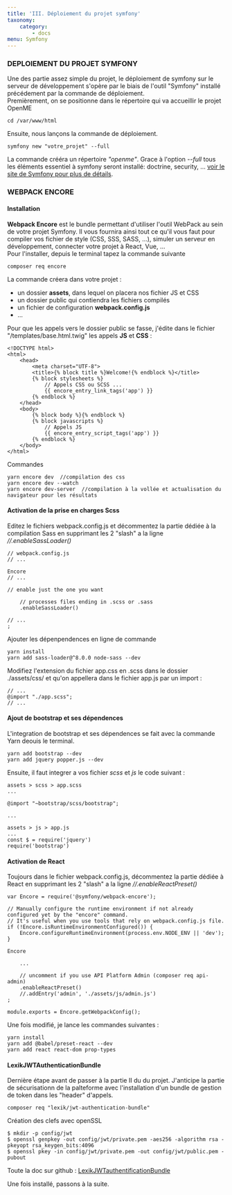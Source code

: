 ```yaml
---
title: 'III. Déploiement du projet symfony'
taxonomy:
    category:
        - docs
menu: Symfony
---
```


### DEPLOIEMENT DU PROJET SYMFONY

Une des partie assez simple du projet, le déploiement de symfony sur le serveur de développement s'opère par le biais de l'outil "Symfony" installé précédement par la commande de déploiement.  
Premièrement, on se positionne dans le répertoire qui va accueillir le projet OpenME  
	
    cd /var/www/html  
    
Ensuite, nous lançons la commande de déploiement. 

	symfony new "votre_projet" --full  

La commande crééra un répertoire _"openme"_. Grace à l'option  _--full_  tous les éléments essentiel à symfony seront installé: doctrine, security, ... [voir le site de Symfony pour plus de détails](https://symfony.com/doc/current/setup.html).
   
### WEBPACK ENCORE

#### Installation 
**Webpack Encore** est le bundle permettant d'utiliser l'outil WebPack au sein de votre projet Symfony. Il vous fournira ainsi tout ce qu'il vous faut pour compiler vos fichier de style (CSS, SSS, SASS, ...), simuler un serveur en développement, connecter votre projet à React, Vue, ...     
Pour l'installer, depuis le terminal tapez la commande suivante

    composer req encore  

La commande créera dans votre projet : 
 * un dossier **assets**, dans lequel on placera nos fichier JS et CSS
 * un dossier public qui contiendra les fichiers compilés
 * un fichier de configuration **webpack.config.js** 
 * ...



Pour que les appels vers le dossier public se fasse, j'édite dans le fichier "/templates/base.html.twig" les appels **JS** et **CSS** :

    <!DOCTYPE html>
	<html>
        <head>
            <meta charset="UTF-8">
            <title>{% block title %}Welcome!{% endblock %}</title>
            {% block stylesheets %}
            	// Appels CSS ou SCSS ...
            	{{ encore_entry_link_tags('app') }}
            {% endblock %}
        </head>
        <body>
            {% block body %}{% endblock %}
            {% block javascripts %}
            	// Appels JS
            	{{ encore_entry_script_tags('app') }}
            {% endblock %}
        </body>
    </html>

Commandes

	yarn encore dev  //compilation des css
    yarn encore dev --watch
    yarn encore dev-server  //compilation à la vollée et actualisation du navigateur pour les résultats
    
    
#### Activation de la prise en charges Scss  
Editez le fichiers webpack.config.js et décommentez la partie dédiée à la compilation Sass en supprimant les 2 "slash" a la ligne _//.enableSassLoader()_   

    // webpack.config.js
    // ...

    Encore
    // ...

    // enable just the one you want

        // processes files ending in .scss or .sass
        .enableSassLoader()
        
	// ...
    ;

Ajouter les dépenpendences en ligne de commande

	yarn install
	yarn add sass-loader@^8.0.0 node-sass --dev

Modifiez l'extension du fichier app.css en .scss dans le dossier ./assets/css/ et qu'on appellera dans le fichier app.js par un import :
    
    // ...
    @import "./app.scss";
    // ...

#### Ajout de bootstrap et ses dépendences

L'integration de bootstrap et ses dépendences se fait avec la commande Yarn deouis le terminal.  

    yarn add bootstrap --dev
    yarn add jquery popper.js --dev
    
Ensuite, il faut integrer a vos fichier _scss_ et _js_ le code suivant : 

    assets > scss > app.scss
    ...
    
    @import "~bootstrap/scss/bootstrap";
    
    ...  

    assets > js > app.js  
    ...
    const $ = require('jquery')  
    require('bootstrap')  
    


#### Activation de React  
Toujours dans le fichier webpack.config.js, décommentez la partie dédiée à React en supprimant les 2 "slash" a la ligne _//.enableReactPreset()_  

    var Encore = require('@symfony/webpack-encore');

    // Manually configure the runtime environment if not already configured yet by the "encore" command.
    // It's useful when you use tools that rely on webpack.config.js file.
    if (!Encore.isRuntimeEnvironmentConfigured()) {
        Encore.configureRuntimeEnvironment(process.env.NODE_ENV || 'dev');
    }

    Encore
    
        ...
    
        // uncomment if you use API Platform Admin (composer req api-admin)
        .enableReactPreset()
        //.addEntry('admin', './assets/js/admin.js')
    ;

    module.exports = Encore.getWebpackConfig(); 

Une fois modifié, je lance les commandes suivantes :  
	
    yarn install  
    yarn add @babel/preset-react --dev  
    yarn add react react-dom prop-types  
    
#### LexikJWTAuthenticationBundle
    
Dernière étape avant de passer à la partie II du du projet. J'anticipe la partie de sécurisationn de la palteforme avec l'installation d'un bundle de gestion de token dans les "header" d'appels.

	composer req "lexik/jwt-authentication-bundle"

Création des clefs avec openSSL

    $ mkdir -p config/jwt
	$ openssl genpkey -out config/jwt/private.pem -aes256 -algorithm rsa -pkeyopt rsa_keygen_bits:4096
	$ openssl pkey -in config/jwt/private.pem -out config/jwt/public.pem -pubout
    
Toute la doc sur github : [LexikJWTauthentificationBundle](https://github.com/lexik/LexikJWTAuthenticationBundle/blob/master/Resources/doc/index.md#installation)

Une fois installé, passons à la suite.